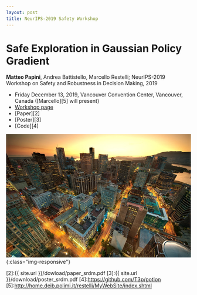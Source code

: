 ```yaml
---
layout: post
title: NeurIPS-2019 Safety Workshop
---
```

# Safe Exploration in Gaussian Policy Gradient
**Matteo Papini**, Andrea Battistello, Marcello Restelli; NeurIPS-2019 Workshop on Safety and Robustness in Decision Making, 2019

* Friday December 13, 2019, Vancouver Convention Center, Vancouver, Canada ([Marcello][5] will present)
* [Workshop page][1]
* [Paper][2]
* [Poster][3]
* [Code][4]

![image-title-here](../images/vancouver.jpg){:class="img-responsive"}

[1]:https://sites.google.com/view/neurips19-safe-robust-workshop
[2]:{{ site.url }}/dowload/paper_srdm.pdf
[3]:{{ site.url }}/download/poster_srdm.pdf
[4]:https://github.com/T3p/potion
[5]:http://home.deib.polimi.it/restelli/MyWebSite/index.shtml
